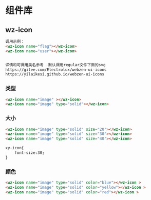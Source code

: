 <script setup>
import { onMounted } from 'vue'
  import './index.css'
  onMounted(() => {
    
  })
</script>

# 组件库

<style>
    wz-icon{
        font-size:30px;
        margin:10px 10px
    }
</style>

## wz-icon

```html
调用示例：
<wz-icon name="flag"></wz-icon>
<wz-icon name="user"></wz-icon>


详情和可调用类名参考 .默认调用regular文件下面的svg
https://gitee.com/Electrolux/webzen-ui-icons
https://yilaikesi.github.io/webzen-ui-icons
```



<wz-icon name="user"></wz-icon>

<wz-icon name="flag"></wz-icon>

<wz-icon name="image" ></wz-icon>

<wz-icon name="image" type="solid"></wz-icon>



### 类型

```html
<wz-icon name="image" ></wz-icon>
<wz-icon name="image" type="solid"></wz-icon>
```

<wz-icon name="image" ></wz-icon>

<wz-icon name="image" type="solid"></wz-icon>



### 大小

```html
<wz-icon name="image" type="solid" size="20"></wz-icon>
<wz-icon name="image" type="solid" size="30"></wz-icon>
<wz-icon name="image" type="solid" size="40"></wz-icon>

xy-icon{
    font-size:30;
}
```

<wz-icon name="image" type="solid" size="20"></wz-icon>

 <wz-icon name="image" type="solid" size="30"></wz-icon>

 <wz-icon name="image" type="solid" size="40"></wz-icon>



### 颜色

```html
<wz-icon name="image" type="solid" color="blue"></wz-icon >
<wz-icon name="image" type="solid" color="yellow"></wz-icon >
<wz-icon name="image" type="solid" color="red"></wz-icon >
```



<wz-icon name="image" type="solid" color="blue"></wz-icon >

<wz-icon name="image" type="solid" color="yellow"></wz-icon >

<wz-icon name="image" type="solid" color="red"></wz-icon >